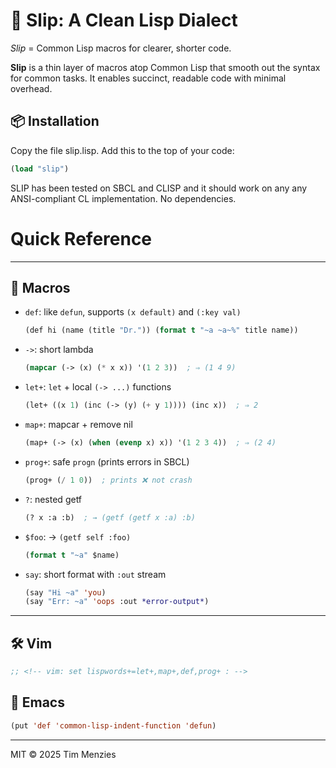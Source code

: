# 🧠 Slip: A Clean Lisp Dialect

_Slip_ = Common Lisp macros for clearer, shorter code.

**Slip** is a thin layer of macros atop Common Lisp that smooth out the
syntax for common tasks. It enables succinct, readable code with minimal
overhead.

## 📦 Installation

Copy the file slip.lisp. Add this to the top of your code:

```lisp
(load "slip")
```

SLIP has been tested on SBCL and CLISP and it should work on any
any ANSI-compliant CL implementation. No dependencies.


# Quick Reference


---

## 🔧 Macros

- `def`: like `defun`, supports `(x default)` and `(:key val)`
  ```lisp
  (def hi (name (title "Dr.")) (format t "~a ~a~%" title name))
  ```

- `->`: short lambda
  ```lisp
  (mapcar (-> (x) (* x x)) '(1 2 3))  ; ⇒ (1 4 9)
  ```

- `let+`: `let` + local `(-> ...)` functions
  ```lisp
  (let+ ((x 1) (inc (-> (y) (+ y 1)))) (inc x))  ; ⇒ 2
  ```

- `map+`: mapcar + remove nil
  ```lisp
  (map+ (-> (x) (when (evenp x) x)) '(1 2 3 4))  ; ⇒ (2 4)
  ```

- `prog+`: safe `progn` (prints errors in SBCL)
  ```lisp
  (prog+ (/ 1 0))  ; prints ❌ not crash
  ```

- `?`: nested getf
  ```lisp
  (? x :a :b)  ; → (getf (getf x :a) :b)
  ```

- `$foo`: → `(getf self :foo)`
  ```lisp
  (format t "~a" $name)
  ```

- `say`: short format with `:out` stream
  ```lisp
  (say "Hi ~a" 'you)
  (say "Err: ~a" 'oops :out *error-output*)
  ```

---

## 🛠 Vim

```lisp
;; <!-- vim: set lispwords+=let+,map+,def,prog+ : -->
```

## 🧠 Emacs

```lisp
(put 'def 'common-lisp-indent-function 'defun)
```

---

MIT © 2025 Tim Menzies
